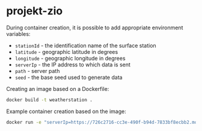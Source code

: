 # projekt-zio

During container creation, it is possible to add appropriate environment variables:

- `stationId` - the identification name of the surface station
- `latitude` - geographic latitude in degrees
- `longitude` - geographic longitude in degrees
- `serverIp` - the IP address to which data is sent
- `path` - server path
- `seed` - the base seed used to generate data

Creating an image based on a Dockerfile:
```bash
docker build -t weatherstation .
```

Example container creation based on the image:
```bash
docker run -e "serverIp=https://726c2716-cc3e-490f-b94d-7833bf8ecbb2.mock.pstmn.io" -e "latitude=50" -e "longitude=32" weatherstation
```